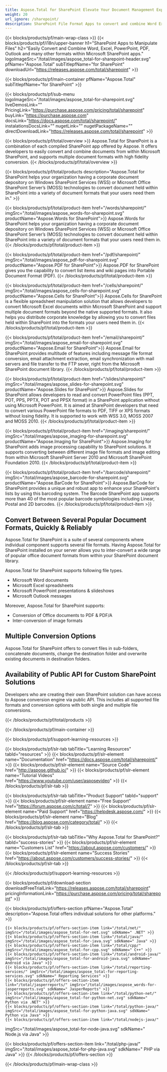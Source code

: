 ```yaml
---
title: Aspose.Total for SharePoint Elevate Your Document Management Experience
weight: 20
url_ignore: /sharepoint/ 
description: SharePoint File Format Apps to convert and combine Word Excel PDF PowerPoint Email and Imaging document formats within Microsoft SharePoint
---
```


{{< blocks/products/pf/main-wrap-class >}}
{{< blocks/products/pf/i18n/upper-banner h1="SharePoint Apps to Manipulate Files" h2="Easily Convert and Combine Word, Excel, PowerPoint, PDF,  Outlook and many other formats within Microsoft SharePoint apps." logoImageSrc="/total/images/aspose_total-for-sharepoint-header.svg" pfName="Aspose.Total" subTitlepfName="for SharePoint" downloadUrl="https://releases.aspose.com/total/sharepoint" >}}

{{< blocks/products/pf/main-container pfName="Aspose.Total" subTitlepfName="for SharePoint" >}}

{{< blocks/products/pf/sub-menu logoImageSrc="/total/images/aspose_total-for-sharepoint.svg" liveDemosLink="" PricingLink="https://purchase.aspose.com/pricing/total/sharepoint" buyLink="https://purchase.aspose.com" docsLink="https://docs.aspose.com/total/sharepoint/" instalationsDocsLink="" nugetLink="" nugetPackageName="" directDownloadLink="https://releases.aspose.com/total/sharepoint" >}}

{{< blocks/products/pf/total/overview >}}
Aspose.Total for SharePoint is a combination of each compiled SharePoint app offered by Aspose. It offers developers to easily convert and combine documents from within Microsoft SharePoint, and supports multiple document formats with high fidelity conversion.
{{< /blocks/products/pf/total/overview >}}

{{< blocks/products/pf/total/products description="Aspose.Total for SharePoint helps your organization having a corporate document depository on Windows SharePoint Services (WSS) or Microsoft Office SharePoint Server’s (MOSS) technologies to convert document held within SharePoint into a variety of document formats that your users need them in." >}}

{{< blocks/products/pf/total/product-item href="/words/sharepoint/" imgSrc="/total/images/aspose_words-for-sharepoint.svg" productName="Aspose.Words for SharePoint">}}
Aspose.Words for SharePoint helps your organization having a corporate document depository on Windows SharePoint Services (WSS) or Microsoft Office SharePoint Server’s (MOSS) technologies to convert document held within SharePoint into a variety of document formats that your users need them in.
{{< /blocks/products/pf/total/product-item >}}

{{< blocks/products/pf/total/product-item href="/pdf/sharepoint/" imgSrc="/total/images/aspose_pdf-for-sharepoint.svg" productName="Aspose.PDF for SharePoint">}}
Aspose.PDF for SharePoint gives you the capability to convert list items and wiki pages into Portable Document Format (PDF).
{{< /blocks/products/pf/total/product-item >}}

{{< blocks/products/pf/total/product-item href="/cells/sharepoint/" imgSrc="/total/images/aspose_cells-for-sharepoint.svg" productName="Aspose.Cells for SharePoint">}}
Aspose.Cells for SharePoint is a flexible spreadsheet manipulation solution that allows developers to convert Microsoft Excel documents within Microsoft SharePoint and support multiple document formats beyond the native supported formats. It also helps you distribute corporate knowledge by allowing you to convert files held within SharePoint into the formats your users need them in.
{{< /blocks/products/pf/total/product-item >}}

{{< blocks/products/pf/total/product-item href="/email/sharepoint/" imgSrc="/total/images/aspose_email-for-sharepoint.svg" productName="Aspose.Email for SharePoint">}}
Aspose.Email for SharePoint provides multitude of features including message file format conversion, email attachment extraction, email synchronization with mail servers and file transfer to the FTP sever, right from the Microsoft SharePoint document library.
{{< /blocks/products/pf/total/product-item >}}

{{< blocks/products/pf/total/product-item href="/slides/sharepoint/" imgSrc="/total/images/aspose_slides-for-sharepoint.svg" productName="Aspose.Slides for SharePoint">}}
Aspose.Slides for SharePoint allows developers to read and convert PowerPoint files (PPT, POT, PPS, PPTX, POT and PPSX format) in a SharePoint application without using Microsoft PowerPoint. It is aimed at SharePoint developers that need to convert various PowerPoint file formats to PDF, TIFF or XPS formats without losing fidelity. It is supported to work with WSS 3.0, MOSS 2007 and MOSS 2010.
{{< /blocks/products/pf/total/product-item >}}

{{< blocks/products/pf/total/product-item href="/imaging/sharepoint/" imgSrc="/total/images/aspose_imaging-for-sharepoint.svg" productName="Aspose.Imaging for SharePoint">}}
Aspose.Imaging for SharePoint adds image processing capability to SharePoint solutions. It supports converting between different image file formats and image editing from within Microsoft SharePoint Server 2010 and Microsoft SharePoint Foundation 2010.
{{< /blocks/products/pf/total/product-item >}}

{{< blocks/products/pf/total/product-item href="/barcode/sharepoint/" imgSrc="/total/images/aspose_barcode-for-sharepoint.svg" productName="Aspose.BarCode for SharePoint">}}
Aspose.BarCode for SharePoint provides a unique and robust app to enhance your SharePoint's lists by using this barcoding system. The Barcode SharePoint app supports more than 40 of the most popular barcode symbologies including Linear, Postal and 2D barcodes.
{{< /blocks/products/pf/total/product-item >}}

<!--<p></p>-->
<div class="col-lg-12">
 <h2 class="h2title">
  <a class="anchor" id="features" name="features">
  </a>
  Convert Between Several Popular Document Formats, Quickly &amp; Reliably
 </h2>
 <p>
  Aspose.Total for SharePoint is a suite of several components where individual component supports several file formats. Having Aspose.Total for SharePoint installed on your server allows you to inter-convert a wide range of popular office document formats from within your SharePoint document library.
 </p>
 <p>
  Aspose.Total for SharePoint supports following file types.
 </p>
 <ul class="unstyled">
  <li>
   Microsoft Word documents
  </li>
  <li>
   Microsoft Excel spreadsheets
  </li>
  <li>
   Microsoft PowerPoint presentations &amp; slideshows
  </li>
  <li>
   Microsoft Outlook messages
  </li>
 </ul>
 <p>
  Moreover, Aspose.Total for SharePoint supports:
 </p>
 <ul class="unstyled">
  <li>
   Conversion of Office documents to PDF &amp; PDF/A
  </li>
  <li>
   Inter-conversion of image formats
  </li>
 </ul>
</div>
<div class="col-lg-12">
 <h2 class="h2title">
  Multiple Conversion Options
 </h2>
 <p>
  Aspose.Total for SharePoint offers to convert files in sub-folders, concatenate documents, change the destination folder and overwrite existing documents in destination folders.
 </p>
</div>
<div class="col-lg-12">
 <h2 class="h2title">
  Availability of Public API for Custom SharePoint Solutions
 </h2>
 <p>
  Developers who are creating their own SharePoint solution can have access to Aspose conversion engine via public API. This includes all supported file formats and conversion options with both single and multiple file conversions.
 </p>
</div>
<!--Feature-section Start-->
<!--Feature-section End-->

{{< /blocks/products/pf/total/products >}}

{{< /blocks/products/pf/main-container >}}


{{< blocks/products/pf/support-learning-resources >}}

{{< blocks/products/pf/slr-tab tabTitle="Learning Resources" tabId="resources" >}}
{{< blocks/products/pf/slr-element name="Documentation" href="https://docs.aspose.com/total/sharepoint/" >}} 
{{< blocks/products/pf/slr-element name="Source Code" href="http://aspose.github.io/" >}} 
{{< blocks/products/pf/slr-element name="Tutorial Videos" href="https://www.youtube.com/user/asposevideo" >}} 
{{< /blocks/products/pf/slr-tab >}}

{{< blocks/products/pf/slr-tab tabTitle="Product Support" tabId="support" >}}
{{< blocks/products/pf/slr-element name="Free Support" href="https://forum.aspose.com/c/total/7" >}} 
{{< blocks/products/pf/slr-element name="Paid Support" href="https://helpdesk.aspose.com/" >}} 
{{< blocks/products/pf/slr-element name="Blog" href="https://blog.aspose.com/category/total/" >}} 
{{< /blocks/products/pf/slr-tab >}}

{{< blocks/products/pf/slr-tab tabTitle="Why Aspose.Total for SharePoint?" tabId="success-stories" >}}
{{< blocks/products/pf/slr-element name="Customers List" href="https://about.aspose.com/customers/" >}} 
{{< blocks/products/pf/slr-element name="Success Stories" href="https://about.aspose.com/customers/success-stories/" >}} 
{{< /blocks/products/pf/slr-tab >}}

{{< /blocks/products/pf/support-learning-resources >}}

{{< blocks/products/pf/download-section downloadFreeTrialLink="https://releases.aspose.com/total/sharepoint" pricingInformationLink="https://purchase.aspose.com/pricing/total/sharepoint" >}}

{{< blocks/products/pf/offers-section pfName="Aspose.Total" description="Aspose.Total offers individual solutions for other platforms." >}}

    {{< blocks/products/pf/offers-section-item link="/total/net/" imgSrc="/total/images/aspose_total-for-net.svg" sdkName=" .NET" >}}
    {{< blocks/products/pf/offers-section-item link="/total/java/" imgSrc="/total/images/aspose_total-for-java.svg" sdkName=" Java" >}}
    {{< blocks/products/pf/offers-section-item link="/total/cpp/" imgSrc="/total/images/aspose_total-for-cpp.svg" sdkName=" C++" >}}
    {{< blocks/products/pf/offers-section-item link="/total/android-java/" imgSrc="/total/images/aspose_total-for-android-java.svg" sdkName=" Android via Java" >}}
    {{< blocks/products/pf/offers-section-item link="/total/reporting-services/" imgSrc="/total/images/aspose_total-for-reporting-services.svg" sdkName=" Reporting Services" >}}
    {{< blocks/products/pf/offers-section-item link="/total/jasperreports/" imgSrc="/total/images/aspose_words-for-jasperreports.svg" sdkName=" JasperReports" >}}
    {{< blocks/products/pf/offers-section-item link="/total/python-net/" imgSrc="/total/images/aspose_total-for-python-net.svg" sdkName=" Python via .NET" >}}
    {{< blocks/products/pf/offers-section-item link="/total/python-java/" imgSrc="/total/images/aspose_total-for-python-java.svg" sdkName=" Python via Java" >}}
    {{< blocks/products/pf/offers-section-item link="/total/nodejs-java/" 
imgSrc="/total/images/aspose_total-for-node-java.svg" sdkName=" Node.js via Java" >}}

 {{< blocks/products/pf/offers-section-item link="/total/php-java/" imgSrc="/total/images/aspose_total-for-php-java.svg" sdkName=" PHP via Java" >}}
{{< /blocks/products/pf/offers-section >}}

{{< /blocks/products/pf/main-wrap-class >}}